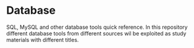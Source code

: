 # Database
SQL, MySQL and other database tools quick reference.
In this repository different database tools from different sources wil be exploited as study materials with different titles. 
